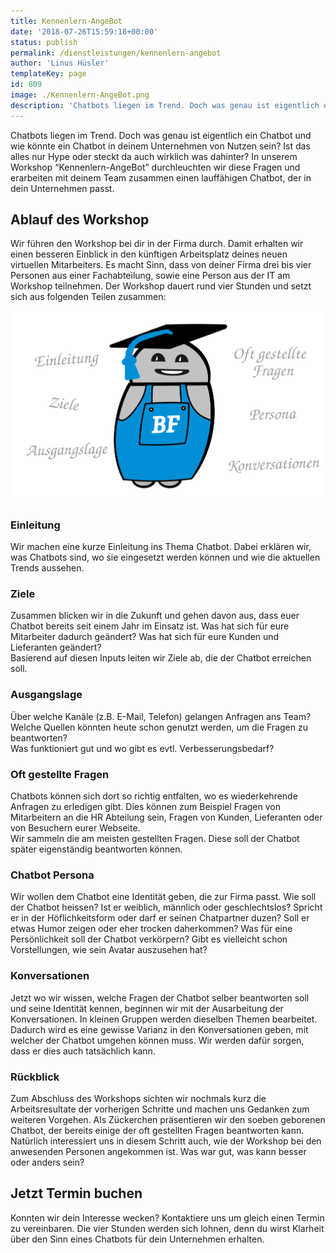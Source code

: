 ```yaml
---
title: Kennenlern-AngeBot
date: '2018-07-26T15:59:18+00:00'
status: publish
permalink: /dienstleistungen/kennenlern-angebot
author: 'Linus Hüsler'
templateKey: page
id: 809
image: ./Kennenlern-AngeBot.png
description: 'Chatbots liegen im Trend. Doch was genau ist eigentlich ein Chatbot und wie könnte ein Chatbot in deinem Unternehmen von Nutzen sein? Dies und vieles mehr erfährst du in unserem Kennenlern-AngeBot Workshop.'
---
```


Chatbots liegen im Trend. Doch was genau ist eigentlich ein Chatbot und wie könnte ein Chatbot in deinem Unternehmen von Nutzen sein? Ist das alles nur Hype oder steckt da auch wirklich was dahinter? In unserem Workshop “Kennenlern-AngeBot” durchleuchten wir diese Fragen und erarbeiten mit deinem Team zusammen einen lauffähigen Chatbot, der in dein Unternehmen passt.

## Ablauf des Workshop

Wir führen den Workshop bei dir in der Firma durch. Damit erhalten wir einen besseren Einblick in den künftigen Arbeitsplatz deines neuen virtuellen Mitarbeiters. Es macht Sinn, dass von deiner Firma drei bis vier Personen aus einer Fachabteilung, sowie eine Person aus der IT am Workshop teilnehmen. Der Workshop dauert rund vier Stunden und setzt sich aus folgenden Teilen zusammen:

![Workshop Inhalt](Kennenlern-AngeBot.svg)

### Einleitung

Wir machen eine kurze Einleitung ins Thema Chatbot. Dabei erklären wir, was Chatbots sind, wo sie eingesetzt werden können und wie die aktuellen Trends aussehen.

### Ziele

Zusammen blicken wir in die Zukunft und gehen davon aus, dass euer Chatbot bereits seit einem Jahr im Einsatz ist. Was hat sich für eure Mitarbeiter dadurch geändert? Was hat sich für eure Kunden und Lieferanten geändert?  
Basierend auf diesen Inputs leiten wir Ziele ab, die der Chatbot erreichen soll.

### Ausgangslage

Über welche Kanäle (z.B. E-Mail, Telefon) gelangen Anfragen ans Team?  
Welche Quellen könnten heute schon genutzt werden, um die Fragen zu beantworten?  
Was funktioniert gut und wo gibt es evtl. Verbesserungsbedarf?

### Oft gestellte Fragen

Chatbots können sich dort so richtig entfalten, wo es wiederkehrende Anfragen zu erledigen gibt. Dies können zum Beispiel Fragen von Mitarbeitern an die HR Abteilung sein, Fragen von Kunden, Lieferanten oder von Besuchern eurer Webseite.  
Wir sammeln die am meisten gestellten Fragen. Diese soll der Chatbot später eigenständig beantworten können.

### Chatbot Persona

Wir wollen dem Chatbot eine Identität geben, die zur Firma passt. Wie soll der Chatbot heissen? Ist er weiblich, männlich oder geschlechtslos? Spricht er in der Höflichkeitsform oder darf er seinen Chatpartner duzen? Soll er etwas Humor zeigen oder eher trocken daherkommen? Was für eine Persönlichkeit soll der Chatbot verkörpern? Gibt es vielleicht schon Vorstellungen, wie sein Avatar auszusehen hat?

### Konversationen

Jetzt wo wir wissen, welche Fragen der Chatbot selber beantworten soll und seine Identität kennen, beginnen wir mit der Ausarbeitung der Konversationen. In kleinen Gruppen werden dieselben Themen bearbeitet. Dadurch wird es eine gewisse Varianz in den Konversationen geben, mit welcher der Chatbot umgehen können muss. Wir werden dafür sorgen, dass er dies auch tatsächlich kann.

### Rückblick

Zum Abschluss des Workshops sichten wir nochmals kurz die Arbeitsresultate der vorherigen Schritte und machen uns Gedanken zum weiteren Vorgehen. Als Zückerchen präsentieren wir den soeben geborenen Chatbot, der bereits einige der oft gestellten Fragen beantworten kann.  
Natürlich interessiert uns in diesem Schritt auch, wie der Workshop bei den anwesenden Personen angekommen ist. Was war gut, was kann besser oder anders sein?

## Jetzt Termin buchen

Konnten wir dein Interesse wecken? Kontaktiere uns um gleich einen Termin zu vereinbaren. Die vier Stunden werden sich lohnen, denn du wirst Klarheit über den Sinn eines Chatbots für dein Unternehmen erhalten.
